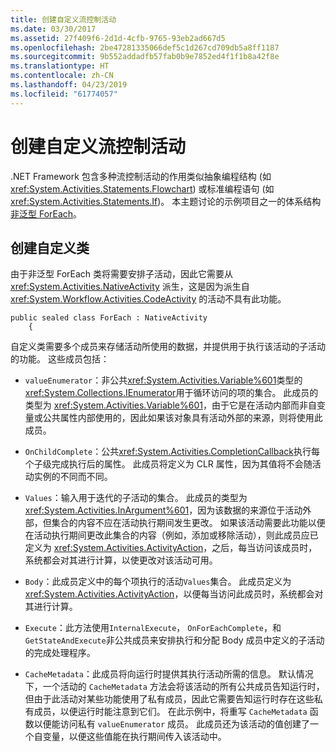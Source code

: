 ```yaml
---
title: 创建自定义流控制活动
ms.date: 03/30/2017
ms.assetid: 27f409f6-2d1d-4cfb-9765-93eb2ad667d5
ms.openlocfilehash: 2be47281335066def5c1d267cd709db5a8ff1187
ms.sourcegitcommit: 9b552addadfb57fab0b9e7852ed4f1f1b8a42f8e
ms.translationtype: HT
ms.contentlocale: zh-CN
ms.lasthandoff: 04/23/2019
ms.locfileid: "61774057"
---
```

# <a name="creating-custom-flow-control-activities"></a>创建自定义流控制活动
.NET Framework 包含多种流控制活动的作用类似抽象编程结构 (如<xref:System.Activities.Statements.Flowchart>) 或标准编程语句 (如<xref:System.Activities.Statements.If>)。 本主题讨论的示例项目之一的体系结构[非泛型 ForEach](./samples/non-generic-foreach.md)。  
  
## <a name="creating-the-custom-class"></a>创建自定义类  
 由于非泛型 ForEach 类将需要安排子活动，因此它需要从 <xref:System.Activities.NativeActivity> 派生，这是因为派生自 <xref:System.Workflow.Activities.CodeActivity> 的活动不具有此功能。  
  
```  
public sealed class ForEach : NativeActivity  
    {  
```  
  
 自定义类需要多个成员来存储活动所使用的数据，并提供用于执行该活动的子活动的功能。 这些成员包括：  
  
- `valueEnumerator`：非公共<xref:System.Activities.Variable%601>类型的<xref:System.Collections.IEnumerator>用于循环访问的项的集合。 此成员的类型为 <xref:System.Activities.Variable%601>，由于它是在活动内部而非自变量或公共属性内部使用的，因此如果该对象具有活动外部的来源，则将使用此成员。  
  
- `OnChildComplete`：公共<xref:System.Activities.CompletionCallback>执行每个子级完成执行后的属性。 此成员将定义为 CLR 属性，因为其值将不会随活动实例的不同而不同。  
  
- `Values`：输入用于迭代的子活动的集合。 此成员的类型为 <xref:System.Activities.InArgument%601>，因为该数据的来源位于活动外部，但集合的内容不应在活动执行期间发生更改。 如果该活动需要此功能以便在活动执行期间更改此集合的内容（例如，添加或移除活动），则此成员应已定义为 <xref:System.Activities.ActivityAction>，之后，每当访问该成员时，系统都会对其进行计算，以使更改对该活动可用。  
  
- `Body`：此成员定义中的每个项执行的活动`Values`集合。 此成员定义为 <xref:System.Activities.ActivityAction>，以便每当访问此成员时，系统都会对其进行计算。  
  
- `Execute`：此方法使用`InternalExecute`， `OnForEachComplete`，和`GetStateAndExecute`非公共成员来安排执行和分配 Body 成员中定义的子活动的完成处理程序。  
  
- `CacheMetadata`：此成员将向运行时提供其执行活动所需的信息。 默认情况下，一个活动的 `CacheMetadata` 方法会将该活动的所有公共成员告知运行时，但由于此活动对某些功能使用了私有成员，因此它需要告知运行时存在这些私有成员，以便运行时能注意到它们。 在此示例中，将重写 `CacheMetadata` 函数以便能访问私有 `valueEnumerator` 成员。 此成员还为该活动的值创建了一个自变量，以便这些值能在执行期间传入该活动中。
